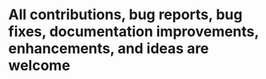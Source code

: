 # All contributions, bug reports, bug fixes, documentation improvements, enhancements, and ideas are welcome
